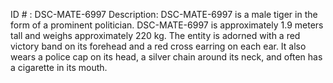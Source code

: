 ID # : DSC-MATE-6997
Description: DSC-MATE-6997 is a male tiger in the form of a prominent politician. DSC-MATE-6997 is approximately 1.9 meters tall and weighs approximately 220 kg. The entity is adorned with a red victory band on its forehead and a red cross earring on each ear. It also wears a police cap on its head, a silver chain around its neck, and often has a cigarette in its mouth.